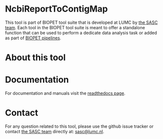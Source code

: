 #  NcbiReportToContigMap
This tool is part of BIOPET tool suite that is developed at LUMC by [the SASC team](http://sasc.lumc.nl/). 
Each tool in the BIOPET tool suite is meant to offer a standalone function that can be used to perform a
dedicate data analysis task or added as part of [BIOPET pipelines](http://biopet-docs.readthedocs.io/en/latest/).

#  About this tool
<Description of a tool>

#  Documentation
For documentation and manuals visit the [readthedocs page](http://biopet-NcbiReportToContigMap.readthedocs.io/en/latest/).


#  Contact

<p>
  <!-- Obscure e-mail address for spammers -->
For any question related to this tool, please use the github issue tracker or contact 
  <a href='http://sasc.lumc.nl/'>the SASC team</a> directly at: <a href='&#109;&#97;&#105;&#108;&#116;&#111;&#58;
 &#115;&#97;&#115;&#99;&#64;&#108;&#117;&#109;&#99;&#46;&#110;&#108;'>
  &#115;&#97;&#115;&#99;&#64;&#108;&#117;&#109;&#99;&#46;&#110;&#108;</a>.
</p>

